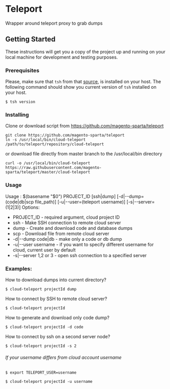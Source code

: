 # Teleport
Wrapper around teleport proxy to grab dumps

## Getting Started

These instructions will get you a copy of the project up and running on your local machine for development and testing purposes.

### Prerequisites

Please, make sure that ```tsh``` from that [source](https://github.com/gravitational/teleport/releases/tag/v1.3.2), is installed on your host. The following command should show you current version of ```tsh``` installed on your host.
```
$ tsh version
```

### Installing
Clone or download script from https://github.com/magento-sparta/teleport
```
git clone https://github.com/magento-sparta/teleport
ln -s /usr/local/bin/cloud-teleport /path/to/teleport/repository/cloud-teleport
```
or download file directly from master branch to the /usr/local/bin directory
```
curl -o /usr/local/bin/cloud-teleport https://raw.githubusercontent.com/magento-sparta/teleport/master/cloud-teleport
```

### Usage
Usage : $(basename "$0") PROJECT_ID [ssh|dump] [-d|--dump=(code|db|scp file_path)] [-u|--user=(teleport username)] [-s|--server=(1|2|3)]
Options:
 - PROJECT_ID - required argument, cloud project ID
 - ssh - Make SSH connection to remote cloud server
 - dump - Create and download code and database dumps
 - scp - Download file from remote cloud server
 - -d|--dump code|db - make only a code or db dump
 - -u|--user username - if you want to specify different username for cloud, current user by default
 - -s|--server 1,2 or 3 - open ssh connection to a specified server

### Examples:
How to download dumps into current directory?
```
$ cloud-teleport projectId dump
```
How to connect by SSH to remote cloud server?
```
$ cloud-teleport projectId
```
How to generate and download only code dump?
```
$ cloud-teleport projectId -d code
```
How to connect by ssh on a second server node?
```
$ cloud-teleport projectId -s 2
```

###### If your username differs from cloud account username
```
$ export TELEPORT_USER=username
```
```
$ cloud-teleport projectId -u username
```


